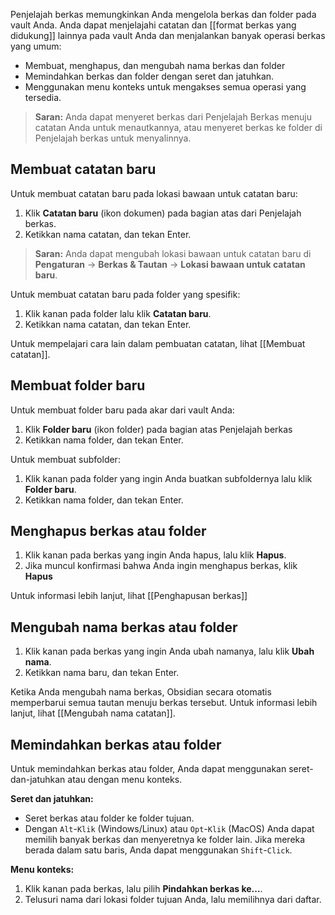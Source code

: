 Penjelajah berkas memungkinkan Anda mengelola berkas dan folder pada vault Anda. Anda dapat menjelajahi catatan dan [[format berkas yang didukung]] lainnya pada vault Anda dan menjalankan banyak operasi berkas yang umum:

- Membuat, menghapus, dan mengubah nama berkas dan folder
- Memindahkan berkas dan folder dengan seret dan jatuhkan.
- Menggunakan menu konteks untuk mengakses semua operasi yang tersedia.

> **Saran:** Anda dapat menyeret berkas dari Penjelajah Berkas menuju catatan Anda untuk menautkannya, atau menyeret berkas ke folder di Penjelajah berkas untuk menyalinnya.

## Membuat catatan baru

Untuk membuat catatan baru pada lokasi bawaan untuk catatan baru:

1. Klik **Catatan baru** (ikon dokumen) pada bagian atas dari Penjelajah berkas.
2. Ketikkan nama catatan, dan tekan Enter.

> **Saran:** Anda dapat mengubah lokasi bawaan untuk catatan baru di **Pengaturan** → **Berkas & Tautan** → **Lokasi bawaan untuk catatan baru**.

Untuk membuat catatan baru pada folder yang spesifik:

1. Klik kanan pada folder lalu klik **Catatan baru**.
2. Ketikkan nama catatan, dan tekan Enter.

Untuk mempelajari cara lain dalam pembuatan catatan, lihat [[Membuat catatan]].

## Membuat folder baru

Untuk membuat folder baru pada akar dari vault Anda:

1. Klik **Folder baru** (ikon folder) pada bagian atas Penjelajah berkas
2. Ketikkan nama folder, dan tekan Enter.

Untuk membuat subfolder:

1. Klik kanan pada folder yang ingin Anda buatkan subfoldernya lalu klik **Folder baru**.
2. Ketikkan nama folder, dan tekan Enter.

## Menghapus berkas atau folder

1. Klik kanan pada berkas yang ingin Anda hapus, lalu klik **Hapus**.
2. Jika muncul konfirmasi bahwa Anda ingin menghapus berkas, klik **Hapus**

Untuk informasi lebih lanjut, lihat [[Penghapusan berkas]]

## Mengubah nama berkas atau folder

1. Klik kanan pada berkas yang ingin Anda ubah namanya, lalu klik **Ubah nama**.
2. Ketikkan nama baru, dan tekan Enter.

Ketika Anda mengubah nama berkas, Obsidian secara otomatis memperbarui semua tautan menuju berkas tersebut. Untuk informasi lebih lanjut, lihat [[Mengubah nama catatan]].

## Memindahkan berkas atau folder

Untuk memindahkan berkas atau folder, Anda dapat menggunakan seret-dan-jatuhkan atau dengan menu konteks.

**Seret dan jatuhkan:**

- Seret berkas atau folder ke folder tujuan.
- Dengan `Alt`-`Klik` (Windows/Linux) atau `Opt`-`Klik` (MacOS) Anda dapat memilih banyak berkas dan menyeretnya ke folder lain. Jika mereka berada dalam satu baris, Anda dapat menggunakan `Shift`-`Click`.

**Menu konteks:**

1. Klik kanan pada berkas, lalu pilih **Pindahkan berkas ke...**.
2. Telusuri nama dari lokasi folder tujuan Anda, lalu memilihnya dari daftar.
